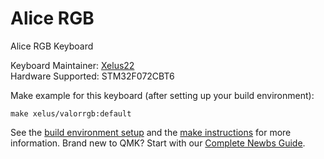# Alice RGB

Alice RGB Keyboard

Keyboard Maintainer: [Xelus22](https://github.com/xelus22)  
Hardware Supported: STM32F072CBT6  

Make example for this keyboard (after setting up your build environment):

    make xelus/valorrgb:default

See the [build environment setup](https://docs.qmk.fm/#/getting_started_build_tools) and the [make instructions](https://docs.qmk.fm/#/getting_started_make_guide) for more information. Brand new to QMK? Start with our [Complete Newbs Guide](https://docs.qmk.fm/#/newbs).
